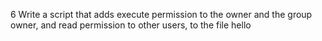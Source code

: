 6 Write a script that adds execute permission to the owner and the group owner, and read permission to other users, to the file hello
